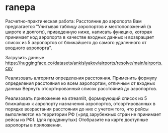 # ranepa
Расчетно-практическая работа:
Расстояние до аэропорта
Вам предлагается "Учитывая таблицу аэропортов и местоположений (в широте и долготе), приведенную ниже, написать функцию, которая принимает код аэропорта в качестве входных данных и возвращает список из 5 аэропортов от ближайшего до самого удаленного от входного аэропорта". 

Загрузить данные https://huggingface.co/datasets/ankislyakov/airports/resolve/main/airports.csv

Реализовать алгоритм определения расстояния. Применить формулу определения расстояния ко всем аэропортам, отличным от входных данных Вернуть отсортированный список расстояний до аэропортов.

Реализовать приложение на streamlit, формирующий список из 5 ближайших к аэропорту назначения аэропортов, отсортированных в порядке возрастания расстояния до них с учетом того, что рейсы выполняются на территории РФ (+ряд зарубежных стран не принимает рейсы из РФ).
(для продвинутых) Отобразите на карте доступные аэропорты в приложении.  

